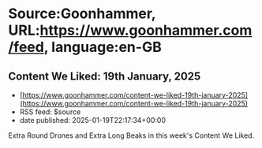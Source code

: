 # Source:Goonhammer, URL:https://www.goonhammer.com/feed, language:en-GB

## Content We Liked: 19th January, 2025
 - [https://www.goonhammer.com/content-we-liked-19th-january-2025](https://www.goonhammer.com/content-we-liked-19th-january-2025)
 - RSS feed: $source
 - date published: 2025-01-19T22:17:34+00:00

Extra Round Drones and Extra Long Beaks in this week's Content We Liked.

